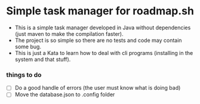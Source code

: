 # Simple task manager for roadmap.sh
- This is a simple task manager developed in Java without dependencies (just maven to make the compilation faster).
- The project is so simple so there are no tests and code may contain some bug.
- This is just a Kata to learn how to deal with cli programs (installing in the system and that stuff).

### things to do
- [ ] Do a good handle of errors (the user must know what is doing bad)
- [ ] Move the database.json to .config folder
